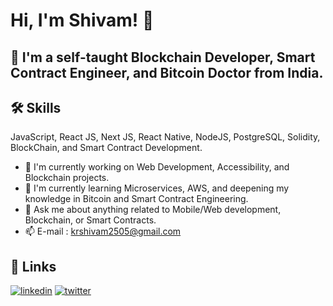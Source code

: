 # Hi, I'm Shivam! 👋
## 🚀 I'm a self-taught Blockchain Developer, Smart Contract Engineer, and Bitcoin Doctor from India.
## 🛠 Skills
JavaScript, React JS, Next JS, React Native, NodeJS, PostgreSQL, Solidity, BlockChain, and Smart Contract Development.

- 🔭 I'm currently working on Web Development, Accessibility, and Blockchain projects.
- 🌱 I'm currently learning Microservices, AWS, and deepening my knowledge in Bitcoin and Smart Contract Engineering.
- 💬 Ask me about anything related to Mobile/Web development, Blockchain, or Smart Contracts.
- 📫 E-mail : krshivam2505@gmail.com

## 🔗 Links
[![linkedin](https://img.shields.io/badge/linkedin-0A66C2?style=for-the-badge&logo=linkedin&logoColor=white)](https://www.linkedin.com/in/kumar-shivam-9a5a94171/)
[![twitter](https://img.shields.io/badge/twitter-1DA1F2?style=for-the-badge&logo=twitter&logoColor=white)](https://twitter.com/HeyShirii)

<!---
Krshivam25/Krshivam25 is a ✨ special ✨ repository because its `README.md` (this file) appears on your GitHub profile.
You can click the Preview link to take a look at your changes.
--->
